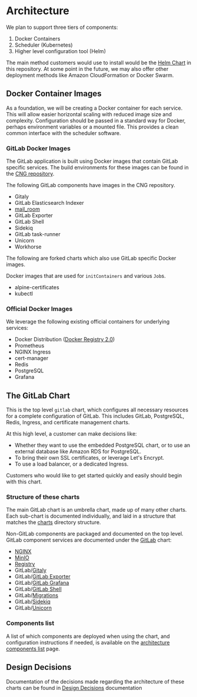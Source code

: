 # Architecture

We plan to support three tiers of components:

1. Docker Containers
1. Scheduler (Kubernetes)
1. Higher level configuration tool (Helm)

The main method customers would use to install would be the [Helm Chart](https://helm.sh/) in this repository.
At some point in the future, we may also offer other deployment methods like
Amazon CloudFormation or Docker Swarm.

## Docker Container Images

As a foundation, we will be creating a Docker container for each service.
This will allow easier horizontal scaling with reduced image size and complexity.
Configuration should be passed in a standard way for Docker, perhaps environment
variables or a mounted file. This provides a clean common interface with the
scheduler software.

### GitLab Docker Images

The GitLab application is built using Docker images that contain GitLab
specific services. The build environments for these images can be found in
the [CNG repository](https://gitlab.com/gitlab-org/build/CNG).

The following GitLab components have images in the CNG repository.

- Gitaly
- GitLab Elasticsearch Indexer
- [mail_room](https://github.com/tpitale/mail_room)
- GitLab Exporter
- GitLab Shell
- Sidekiq
- GitLab task-runner
- Unicorn
- Workhorse

The following are forked charts which also use GitLab specific Docker images.

Docker images that are used for `initContainers` and various `Job`s.

- alpine-certificates
- kubectl

### Official Docker Images

We leverage the following existing official containers for
underlying services:

- Docker Distribution ([Docker Registry 2.0](https://github.com/docker/distribution))
- Prometheus
- NGINX Ingress
- cert-manager
- Redis
- PostgreSQL
- Grafana

## The GitLab Chart

This is the top level `gitlab` chart, which configures all necessary resources
for a complete configuration of GitLab. This includes GitLab, PostgreSQL, Redis,
Ingress, and certificate management charts.

At this high level, a customer can make decisions like:

- Whether they want to use the embedded PostgreSQL chart, or to use an external
  database like Amazon RDS for PostgreSQL.
- To bring their own SSL certificates, or leverage Let's Encrypt.
- To use a load balancer, or a dedicated Ingress.

Customers who would like to get started quickly and easily should begin with this chart.

### Structure of these charts

The main GitLab chart is an umbrella chart, made up of many other charts. Each sub-chart is
documented individually, and laid in a structure that matches the
[charts](https://gitlab.com/gitlab-org/charts/gitlab/tree/master/charts) directory structure.

Non-GitLab components are packaged and documented on the top level. GitLab
component services are documented under the [GitLab](../charts/gitlab/index.md) chart:

- [NGINX](../charts/nginx/index.md)
- [MinIO](../charts/minio/index.md)
- [Registry](../charts/registry/index.md)
- GitLab/[Gitaly](../charts/gitlab/gitaly/index.md)
- GitLab/[GitLab Exporter](../charts/gitlab/gitlab-exporter/index.md)
- GitLab/[GitLab Grafana](../charts/gitlab/gitlab-grafana/index.md)
- GitLab/[GitLab Shell](../charts/gitlab/gitlab-shell/index.md)
- GitLab/[Migrations](../charts/gitlab/migrations/index.md)
- GitLab/[Sidekiq](../charts/gitlab/sidekiq/index.md)
- GitLab/[Unicorn](../charts/gitlab/unicorn/index.md)

### Components list

A list of which components are deployed when using the chart, and configuration instructions if needed,
is available on the [architecture components list](https://docs.gitlab.com/ee/development/architecture.html#component-list) page.

## Design Decisions

Documentation of the decisions made regarding the architecture of these charts can
be found in [Design Decisions](decisions.md) documentation
